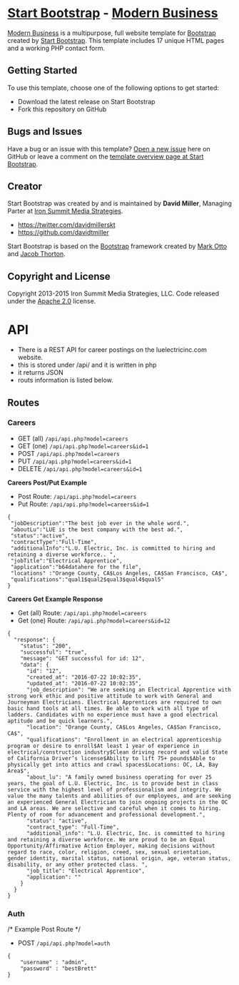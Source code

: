# [Start Bootstrap](http://startbootstrap.com/) - [Modern Business](http://startbootstrap.com/template-overviews/modern-business/)

[Modern Business](http://startbootstrap.com/template-overviews/modern-business/) is a multipurpose, full website template for [Bootstrap](http://getbootstrap.com/) created by [Start Bootstrap](http://startbootstrap.com/). This template includes 17 unique HTML pages and a working PHP contact form.

## Getting Started

To use this template, choose one of the following options to get started:
* Download the latest release on Start Bootstrap
* Fork this repository on GitHub

## Bugs and Issues

Have a bug or an issue with this template? [Open a new issue](https://github.com/IronSummitMedia/startbootstrap-modern-business/issues) here on GitHub or leave a comment on the [template overview page at Start Bootstrap](http://startbootstrap.com/template-overviews/modern-business/).

## Creator

Start Bootstrap was created by and is maintained by **David Miller**, Managing Parter at [Iron Summit Media Strategies](http://www.ironsummitmedia.com/).

* https://twitter.com/davidmillerskt
* https://github.com/davidtmiller

Start Bootstrap is based on the [Bootstrap](http://getbootstrap.com/) framework created by [Mark Otto](https://twitter.com/mdo) and [Jacob Thorton](https://twitter.com/fat).

## Copyright and License

Copyright 2013-2015 Iron Summit Media Strategies, LLC. Code released under the [Apache 2.0](https://github.com/IronSummitMedia/startbootstrap-modern-business/blob/gh-pages/LICENSE) license.

# API
* There is a REST API for career postings on the luelectricinc.com website.
* this is stored under /api/ and it is written in php
* it returns JSON
* routs information is listed below.

## Routes

### Careers
- GET (all) `/api/api.php?model=careers`
- GET (one) `/api/api.php?model=careers&id=1`
- POST `/api/api.php?model=careers`
- PUT `/api/api.php?model=careers&id=1`
- DELETE `/api/api.php?model=careers&id=1`

**Careers Post/Put Example**

- Post Route: `/api/api.php?model=careers`
- Put Route: `/api/api.php?model=careers&id=1`

```
{
 "jobDescription":"The best job ever in the whole word.",
 "aboutLu":"LUE is the best company with the best ad.",
 "status":"active",
 "contractType":"Full-Time",
 "additionalInfo":"L.U. Electric, Inc. is committed to hiring and retaining a diverse workforce.. ",
 "jobTitle":"Electrical Apprentice",
 "application":"b64datahere for the file",
 "locations" :"Orange County, CA$Los Angeles, CA$San Francisco, CA$",
 "qualifications":"qual1$qual2$qual3$qual4$qual5"
}
```


**Careers Get Example Response**
- Get (all) Route: `/api/api.php?model=careers`
- Get (one) Route: `/api/api.php?model=careers&id=12`

```
{
  "response": {
    "status": "200",
    "successful": "true",
    "message": "GET successful for id: 12",
    "data": {
      "id": "12",
      "created_at": "2016-07-22 10:02:35",
      "updated_at": "2016-07-22 10:02:35",
      "job_description": "We are seeking an Electrical Apprentice with strong work ethic and positive attitude to work with General and Journeyman Electricians. Electrical Apprentices are required to own basic hand tools at all times. Be able to work with all type of ladders. Candidates with no experience must have a good electrical aptitude and be quick learners.",
      "location": "Orange County, CA$Los Angeles, CA$San Francisco, CA$",
      "qualifications": "Enrollment in an electrical apprenticeship program or desire to enroll$At least 1 year of experience in electrical/construction industry$Clean driving record and valid State of California Driver’s license$Ability to lift 75+ pounds$Able to physically get into attics and crawl spaces$Locations: OC, LA, Bay Area$",
      "about_lu": "A family owned business operating for over 25 years, the goal of L.U. Electric, Inc. is to provide best in class service with the highest level of professionalism and integrity. We value the many talents and abilities of our employees, and are seeking an experienced General Electrician to join ongoing projects in the OC and LA areas. We are selective and careful when it comes to hiring. Plenty of room for advancement and professional development.",
      "status": "active",
      "contract_type": "Full-Time",
      "additional_info": "L.U. Electric, Inc. is committed to hiring and retaining a diverse workforce. We are proud to be an Equal Opportunity/Affirmative Action Employer, making decisions without regard to race, color, religion, creed, sex, sexual orientation, gender identity, marital status, national origin, age, veteran status, disability, or any other protected class. ",
      "job_title": "Electrical Apprentice",
      "application": ""
    }
  }
}
```

### Auth

/* Example Post Route */
- POST `/api/api.php?model=auth`

```
{
    "username" : "admin",
    "password" : "bestBrett"
}
```
